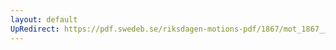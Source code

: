 ```yaml
---
layout: default
UpRedirect: https://pdf.swedeb.se/riksdagen-motions-pdf/1867/mot_1867__ak__00106/mot_1867__ak__00106_002.pdf
---
```

